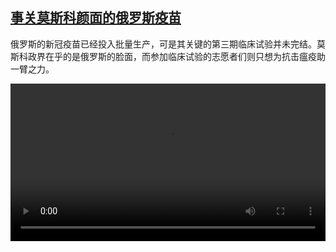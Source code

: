 <!--1602921252000-->
[事关莫斯科颜面的俄罗斯疫苗](https://www.dw.com/zh/%E4%BA%8B%E5%85%B3%E8%8E%AB%E6%96%AF%E7%A7%91%E9%A2%9C%E9%9D%A2%E7%9A%84%E4%BF%84%E7%BD%97%E6%96%AF%E7%96%AB%E8%8B%97/a-55300177)
------

<p>俄罗斯的新冠疫苗已经投入批量生产，可是其关键的第三期临床试验并未完结。莫斯科政界在乎的是俄罗斯的脸面，而参加临床试验的志愿者们则只想为抗击瘟疫助一臂之力。</small></p><video src="https://tvdownloaddw-a.akamaihd.net/dwtv_video/flv/vdt_zh/2020/bchi201016_001_sputnikv_sd_sor.mp4" controls style="width:100%"></video>
